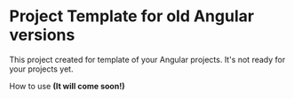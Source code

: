 # Project Template for old Angular versions

This project created for template of your Angular projects. It's not ready for your projects yet.

How to use **(It will come soon!)**
